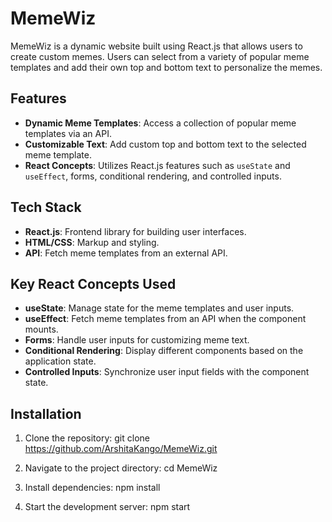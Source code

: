 # MemeWiz

MemeWiz is a dynamic website built using React.js that allows users to create custom memes. Users can select from a variety of popular meme templates and add their own top and bottom text to personalize the memes.

## Features

- **Dynamic Meme Templates**: Access a collection of popular meme templates via an API.
- **Customizable Text**: Add custom top and bottom text to the selected meme template.
- **React Concepts**: Utilizes React.js features such as `useState` and `useEffect`, forms, conditional rendering, and controlled inputs.

## Tech Stack

- **React.js**: Frontend library for building user interfaces.
- **HTML/CSS**: Markup and styling.
- **API**: Fetch meme templates from an external API.

## Key React Concepts Used
- **useState**: Manage state for the meme templates and user inputs.
- **useEffect**: Fetch meme templates from an API when the component mounts.
- **Forms**: Handle user inputs for customizing meme text.
- **Conditional Rendering**: Display different components based on the application state.
- **Controlled Inputs**: Synchronize user input fields with the component state.

 ## Installation

1. Clone the repository:
   git clone https://github.com/ArshitaKango/MemeWiz.git
   
2. Navigate to the project directory:
   cd MemeWiz

3. Install dependencies:
   npm install

4. Start the development server:
   npm start




